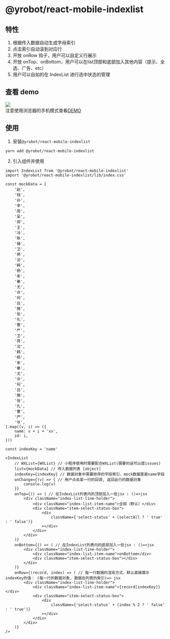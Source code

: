 # @yrobot/react-mobile-indexlist

## 特性

1. 根据传入数据自动生成字母索引
2. 点击索引自动滚到对应行
3. 开放 onRow 钩子，用户可以自定义行展示
4. 开放 onTop、onBottom，用户可以在list顶部和底部加入其他内容（提示、全选、广告、etc）
5. 用户可以自如的在 IndexList 进行选中状态的管理

## 查看 demo

![](https://tva1.sinaimg.cn/large/007S8ZIlly1gfvgapbn23g30cg0qokjm.gif)  
注意使用浏览器的手机模式查看[DEMO](https://yrobot.github.io/react-mobile-indexList/demo/dist/index.html)

## 使用

1. 安装`@yrobot/react-mobile-indexlist`

```
yarn add @yrobot/react-mobile-indexlist
```

2. 引入组件并使用

```
import IndexList from '@yrobot/react-mobile-indexlist'
import '@yrobot/react-mobile-indexlist/lib/index.css'

const mockData = [
	'赵',
	'钱',
	'孙',
	'李',
	'周',
	'吴',
	'郑',
	'王',
	'冯',
	'陈',
	'褚',
	'卫',
	'蒋',
	'沈',
	'韩',
	'杨',
	'朱',
	'秦',
	'尤',
	'许',
	'何',
	'吕',
	'施',
	'张',
	'孔',
	'曹',
	'严',
	'卫',
	'蒋',
	'沈',
	'韩',
	'杨',
	'朱',
	'秦',
	'尤',
	'许',
	'何',
	'吕',
	'施',
	'张',
	'孔',
	'曹',
	'严',
	'华',
].map((v, i) => ({
	name: v + i + 'xx',
	id: i,
}))

const indexKey = 'name'

<IndexList
	// WXList={WXList} // 小程序使用时需要配合WXList(需要的话可以提issues)
	list={mockData} // 传入数据列表 [object]
	indexKey={indexKey} // 数据对象中需要排序的字段索引，mock数据里是name字段
	onChange={(v) => { // 用户点击某一行的回调, 返回此行的数据对象
		console.log(v)
	}}
	onTop={() => ( // 在IndexList列表内的顶部加入一些jsx : ()=>jsx
		<div className="index-list-line-holder">
			<div className="index-list-item-name">全部（默认）</div>
			<div className="item-select-status-box">
				<div
					className={'select-status' + (selectAll ? ' true' : ' false')}
				></div>
			</div>
		</div>
	)}
	onBottom={() => ( // 在IndexList列表内的底部加入一些jsx : ()=>jsx
		<div className="index-list-line-holder">
			<div className="index-list-item-name">onBottom</div>
			<div className="item-select-status-box"></div>
		</div>
	)}
	onRow={(record, index) => ( // 每一行数据的渲染方式，默认直接展示indexKey的值： (每一行的数据对象, 数据在列表的索引)=> jsx
		<div className="index-list-line-holder">
			<div className="index-list-item-name">{record[indexKey]}</div>
			<div className="item-select-status-box">
				<div
					className={'select-status' + (index % 2 ? ' false' : ' true')}
				></div>
			</div>
		</div>
	)}
/>

```
